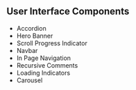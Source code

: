 ## User Interface Components

- Accordion
- Hero Banner
- Scroll Progress Indicator
- Navbar 
- In Page Navigation
- Recursive Comments
- Loading Indicators
- Carousel

